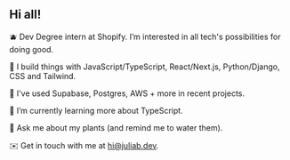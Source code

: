 ## Hi all!

🫐 Dev Degree intern at Shopify. I’m interested in all tech's possibilities for doing good.

🍊 I build things with JavaScript/TypeScript, React/Next.js, Python/Django, CSS and Tailwind.

🥝 I've used Supabase, Postgres, AWS + more in recent projects.

🍓 I’m currently learning more about TypeScript.
  
🌼 Ask me about my plants (and remind me to water them).  

✉️ Get in touch with me at <a href="mailto:hi@juliab.dev" target="_blank">hi@juliab.dev.</a>

<!-- Need a website? <a href="https://juliab.dev/work-with-me" target="_blank">Let's work together!</a>  -->

<!-- <table>
<tr>
<td>
<img src="https://github-readme-stats-futbrc7ar-dejmedus.vercel.app/api?username=dejmedus&show_icons=true&count_private=true&hide_border=true" align="center"/>
</td>
<td>
<img src="https://github-readme-stats-futbrc7ar-dejmedus.vercel.app/api/top-langs/?username=dejmedus&hide=jupyter%20notebook" alt="Most used language graph" align="center"/>
</td>
</tr>
</table> -->


